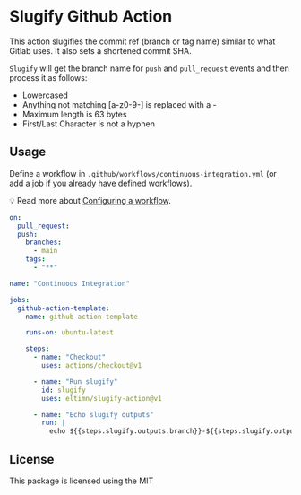 # Slugify Github Action

This action slugifies the commit ref (branch or tag name) similar to what Gitlab uses. It also sets a shortened commit SHA.

`Slugify` will get the branch name for `push` and `pull_request` events and then process it as follows:

* Lowercased
* Anything not matching [a-z0-9-] is replaced with a -
* Maximum length is 63 bytes
* First/Last Character is not a hyphen

## Usage

Define a workflow in `.github/workflows/continuous-integration.yml` (or add a job if you already have defined workflows).

:bulb: Read more about [Configuring a workflow](https://help.github.com/en/articles/configuring-a-workflow).

```yaml
on:
  pull_request:
  push:
    branches:
      - main
    tags:
      - "**"

name: "Continuous Integration"

jobs:
  github-action-template:
    name: github-action-template

    runs-on: ubuntu-latest

    steps:
      - name: "Checkout"
        uses: actions/checkout@v1

      - name: "Run slugify"
        id: slugify
        uses: eltimn/slugify-action@v1

      - name: "Echo slugify outputs"
        run: |
          echo ${{steps.slugify.outputs.branch}}-${{steps.slugify.outputs.sha}}
```

## License

This package is licensed using the MIT